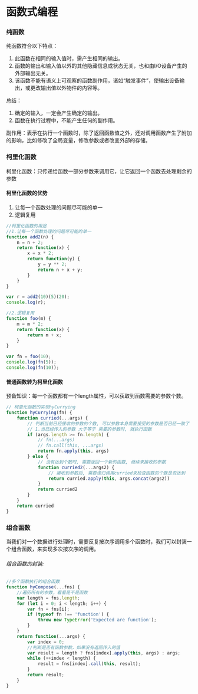 # 函数式编程

### 纯函数

纯函数符合以下特点：

1. 此函数在相同的输入值时，需产生相同的输出。 
2. 函数的输出和输入值以外的其他隐藏信息或状态无关，也和由I/O设备产生的外部输出无关。
3. 该函数不能有语义上可观察的函数副作用，诸如“触发事件”，使输出设备输出，或更改输出值以外物件的内容等。

总结：

1. 确定的输入，一定会产生确定的输出。
2. 函数在执行过程中，不能产生任何的副作用。

副作用：表示在执行一个函数时，除了返回函数值之外，还对调用函数产生了附加的影响，比如修改了全局变量，修改参数或者改变外部的存储。

###  柯里化函数

柯里化函数：只传递给函数一部分参数来调用它，让它返回一个函数去处理剩余的参数

#### 柯里化函数的优势

1. 让每一个函数处理的问题尽可能的单一
2. 逻辑复用

```js
//柯里化函数的用途
//1.让每一个函数处理的问题尽可能的单一
function add2(n) {
    n = n + 2;
    return function(x) {
        x = x * 2;
        return function(y) {
            y = y ** 2;
            return n + x + y;
        }
    }
}

var r = add2(10)(5)(20);
console.log(r);

//2.逻辑复用
function foo(m) {
    m = m * 2;
    return function(x) {
        return m + x;
    }
}

var fn = foo(10);
console.log(fn(5));
console.log(fn(10));
```

#### 普通函数转为柯里化函数

预备知识：每一个函数都有一个length属性，可以获取到函数需要的参数个数。

```js
// 柯里化函数的实现hyCurrying
function hyCurrying(fn) {
    function curried(...args) {
        // 判断当前已经接收的参数的个数, 可以参数本身需要接受的参数是否已经一致了
        // 1.当已经传入的参数 大于等于 需要的参数时, 就执行函数
        if (args.length >= fn.length) {
            // fn(...args)
            // fn.call(this, ...args)
            return fn.apply(this, args)
        } else {
            // 没有达到个数时, 需要返回一个新的函数, 继续来接收的参数
            function curried2(...args2) {
                // 接收到参数后, 需要递归调用curried来检查函数的个数是否达到
                return curried.apply(this, args.concat(args2))
            }
            return curried2
        }
    }
    return curried
}

```

### 组合函数

当我们对一个数据进行处理时，需要反复按次序调用多个函数时，我们可以封装一个组合函数，来实现多次按次序的调用。

###### 组合函数的封装:

```js
//多个函数执行的组合函数
function hyCompose(...fns) {
    //遍历所有的参数，看看是不是函数
    var length = fns.length;
    for (let i = 0; i < length; i++) {
        var fn = fns[i];
        if (typeof fn !== 'function') {
            throw new TypeError('Expected are function');
        }
    }
    return function(...args) {
        var index = 0;
        //判断是否有函数参数，如果没有返回传入的值
        var result = length ? fns[index].apply(this, args) : args;
        while (++index < length) {
            result = fns[index].call(this, result);
        }
        return result;
    }
}
```


